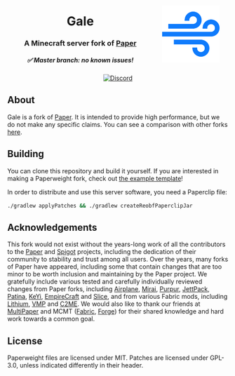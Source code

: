 <img src="logo.png" alt="Gale logo" align="right" width="26%" style="margin: 4%;">
<div align="center">
  <h1>Gale</h1>
  <h3>A Minecraft server fork of <a href="https://github.com/PaperMC/Paper">Paper</a></h3>
  <h5>✅ <b>Master</b> branch: no known issues!</h5>

[![Discord](https://img.shields.io/discord/1045402468416233592?color=5865F2&label=discord&style=for-the-badge)](https://discord.com/invite/dKp4wTDNrw)
</div>

## About

Gale is a fork of [Paper](https://github.com/PaperMC/Paper). It is intended to provide high performance, but we do not make any specific claims. You can see a comparison with other forks [here](https://github.com/GaleMC/Gale/wiki/Comparison-with-other-forks).

## Building

You can clone this repository and build it yourself.
If you are interested in making a Paperweight fork, check out [the example template](https://github.com/PaperMC/paperweight-examples)!

In order to distribute and use this server software, you need a Paperclip file:

```bash
./gradlew applyPatches && ./gradlew createReobfPaperclipJar
```

## Acknowledgements

This fork would not exist without the years-long work of all the contributors to the [Paper](https://github.com/PaperMC/Paper) and [Spigot](https://www.spigotmc.org/) projects,
including the dedication of their community to stability and trust among all users.
Over the years, many forks of Paper have appeared, including some that contain changes that are too minor to be worth inclusion and maintaining by the Paper project.
We gratefully include various tested and carefully individually reviewed changes from Paper forks, including [Airplane](https://github.com/TECHNOVE/Airplane), [Mirai](https://github.com/etil2jz/Mirai), [Purpur](https://github.com/PurpurMC/Purpur), [JettPack](https://gitlab.com/Titaniumtown/JettPack), [Patina](https://github.com/PatinaMC/Patina), [KeYi](https://github.com/KeYiMC/KeYi), [EmpireCraft](https://github.com/starlis/empirecraft) and [Slice](https://github.com/Cryptite/Slice), and from various Fabric mods, including [Lithium](https://github.com/CaffeineMC/lithium-fabric), [VMP](https://github.com/RelativityMC/VMP-fabric) and [C2ME](https://github.com/RelativityMC/C2ME-fabric).
We would also like to thank our friends at [MultiPaper](https://github.com/MultiPaper/MultiPaper) and MCMT ([Fabric](https://github.com/himekifee/MCMTFabric), [Forge](https://github.com/jediminer543/JMT-MCMT)) for their shared knowledge and hard work towards a common goal.

## License
Paperweight files are licensed under MIT. Patches are licensed under GPL-3.0, unless indicated differently in their header.